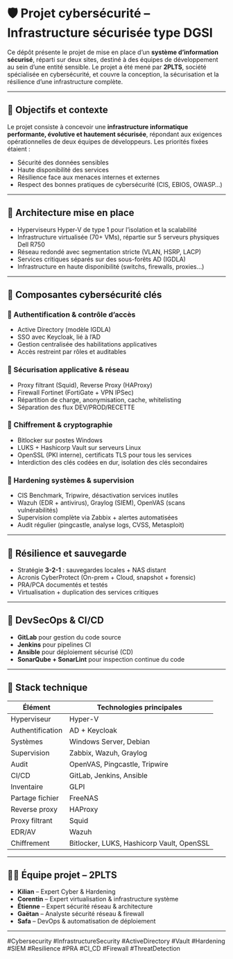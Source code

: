 # 🛡️ Projet cybersécurité – Infrastructure sécurisée type DGSI

Ce dépôt présente le projet de mise en place d’un **système d’information sécurisé**, réparti sur deux sites, destiné à des équipes de développement au sein d’une entité sensible. Le projet a été mené par **2PLTS**, société spécialisée en cybersécurité, et couvre la conception, la sécurisation et la résilience d’une infrastructure complète.

---

## 🧩 Objectifs et contexte

Le projet consiste à concevoir une **infrastructure informatique performante, évolutive et hautement sécurisée**, répondant aux exigences opérationnelles de deux équipes de développeurs. Les priorités fixées étaient :

- Sécurité des données sensibles
- Haute disponibilité des services
- Résilience face aux menaces internes et externes
- Respect des bonnes pratiques de cybersécurité (CIS, EBIOS, OWASP…)

---

## 🧱 Architecture mise en place

- Hyperviseurs Hyper-V de type 1 pour l’isolation et la scalabilité
- Infrastructure virtualisée (70+ VMs), répartie sur 5 serveurs physiques Dell R750
- Réseau redondé avec segmentation stricte (VLAN, HSRP, LACP)
- Services critiques séparés sur des sous-forêts AD (IGDLA)
- Infrastructure en haute disponibilité (switchs, firewalls, proxies…)

---

## 🔐 Composantes cybersécurité clés

### 🔹 Authentification & contrôle d’accès
- Active Directory (modèle IGDLA)
- SSO avec Keycloak, lié à l’AD
- Gestion centralisée des habilitations applicatives
- Accès restreint par rôles et auditables

### 🔹 Sécurisation applicative & réseau
- Proxy filtrant (Squid), Reverse Proxy (HAProxy)
- Firewall Fortinet (FortiGate + VPN IPSec)
- Répartition de charge, anonymisation, cache, whitelisting
- Séparation des flux DEV/PROD/RECETTE

### 🔹 Chiffrement & cryptographie
- Bitlocker sur postes Windows
- LUKS + Hashicorp Vault sur serveurs Linux
- OpenSSL (PKI interne), certificats TLS pour tous les services
- Interdiction des clés codées en dur, isolation des clés secondaires

### 🔹 Hardening systèmes & supervision
- CIS Benchmark, Tripwire, désactivation services inutiles
- Wazuh (EDR + antivirus), Graylog (SIEM), OpenVAS (scans vulnérabilités)
- Supervision complète via Zabbix + alertes automatisées
- Audit régulier (pingcastle, analyse logs, CVSS, Metasploit)

---

## 🔄 Résilience et sauvegarde

- Stratégie **3-2-1** : sauvegardes locales + NAS distant
- Acronis CyberProtect (On-prem + Cloud, snapshot + forensic)
- PRA/PCA documentés et testés
- Virtualisation + duplication des services critiques

---

## 🧪 DevSecOps & CI/CD

- **GitLab** pour gestion du code source
- **Jenkins** pour pipelines CI
- **Ansible** pour déploiement sécurisé (CD)
- **SonarQube + SonarLint** pour inspection continue du code

---

## 🧬 Stack technique

| Élément         | Technologies principales                                               |
|----------------|------------------------------------------------------------------------|
| Hyperviseur     | Hyper-V                                                               |
| Authentification | AD + Keycloak                                                        |
| Systèmes        | Windows Server, Debian                                                |
| Supervision     | Zabbix, Wazuh, Graylog                                                |
| Audit           | OpenVAS, Pingcastle, Tripwire                                         |
| CI/CD           | GitLab, Jenkins, Ansible                                              |
| Inventaire      | GLPI                                                                  |
| Partage fichier | FreeNAS                                                               |
| Reverse proxy   | HAProxy                                                               |
| Proxy filtrant  | Squid                                                                 |
| EDR/AV          | Wazuh                                                                 |
| Chiffrement     | Bitlocker, LUKS, Hashicorp Vault, OpenSSL                             |

---

## 🧑‍💻 Équipe projet – 2PLTS

- **Kilian** – Expert Cyber & Hardening
- **Corentin** – Expert virtualisation & infrastructure système  
- **Étienne** – Expert sécurité réseau & architecture  
- **Gaëtan** – Analyste sécurité réseau & firewall  
- **Safa** – DevOps & automatisation de déploiement  

---
<!-- Hashtags pour référencement -->
#Cybersecurity #InfrastructureSecurity #ActiveDirectory #Vault #Hardening #SIEM #Resilience #PRA #CI_CD #Firewall #ThreatDetection
